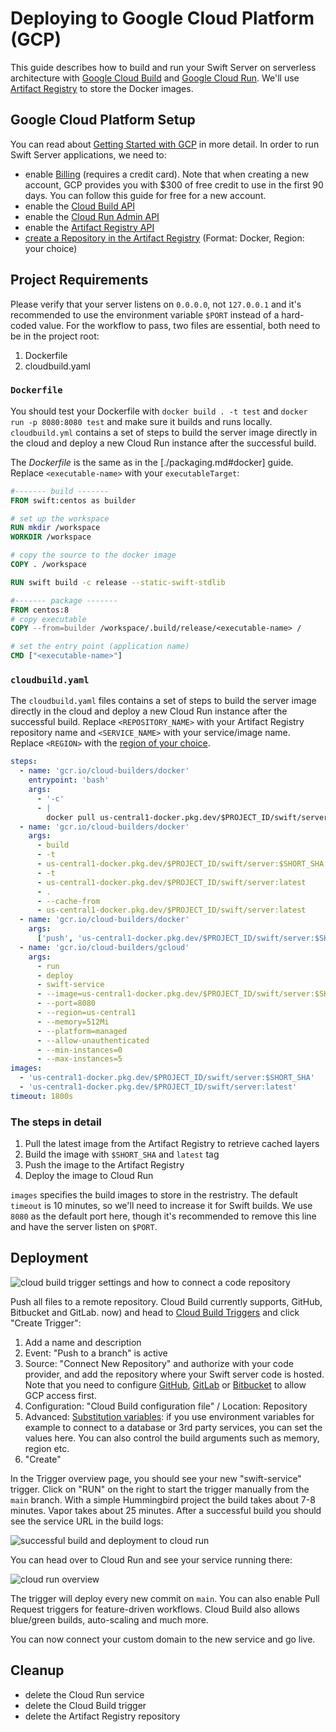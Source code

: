 # Deploying to Google Cloud Platform (GCP)

This guide describes how to build and run your Swift Server on serverless
architecture with [Google Cloud Build](https://cloud.google.com/build) and
[Google Cloud Run](https://cloud.google.com/run). We'll use
[Artifact Registry](https://cloud.google.com/artifact-registry/docs/docker/quickstart)
to store the Docker images.

## Google Cloud Platform Setup

You can read about
[Getting Started with GCP](https://cloud.google.com/gcp/getting-started/) in
more detail. In order to run Swift Server applications, we need to:

- enable [Billing](https://console.cloud.google.com/billing) (requires a credit card). Note that when creating a new account, GCP provides you with $300 of free credit to use in the first 90 days. You can follow this guide for free for a new account.
- enable the
  [Cloud Build API](https://console.cloud.google.com/apis/api/cloudbuild.googleapis.com/overview)
- enable the
  [Cloud Run Admin API](https://console.cloud.google.com/apis/api/run.googleapis.com/overview)
- enable the
  [Artifact Registry API](https://console.cloud.google.com/apis/api/artifactregistry.googleapis.com/overview)
- [create a Repository in the Artifact Registry](https://console.cloud.google.com/artifacts/create-repo)
  (Format: Docker, Region: your choice)

## Project Requirements

Please verify that your server listens on `0.0.0.0`, not `127.0.0.1` and it's
recommended to use the environment variable `$PORT` instead of a hard-coded
value. For the workflow to pass, two files are essential, both need to be in the
project root:

1. Dockerfile
2. cloudbuild.yaml

### `Dockerfile`

You should test your Dockerfile with `docker build . -t test` and
`docker run -p 8080:8080 test` and make sure it builds and runs locally.
`cloudbuild.yml` contains a set of steps to build the server image directly in
the cloud and deploy a new Cloud Run instance after the successful build.

The _Dockerfile_ is the same as in the [./packaging.md#docker] guide. Replace
`<executable-name>` with your `executableTarget`:

```Dockerfile
#------- build -------
FROM swift:centos as builder

# set up the workspace
RUN mkdir /workspace
WORKDIR /workspace

# copy the source to the docker image
COPY . /workspace

RUN swift build -c release --static-swift-stdlib

#------- package -------
FROM centos:8
# copy executable
COPY --from=builder /workspace/.build/release/<executable-name> /

# set the entry point (application name)
CMD ["<executable-name>"]

```

### `cloudbuild.yaml`

The `cloudbuild.yaml` files contains a set of steps to build the server image directly in the cloud and deploy a new Cloud Run instance after the successful build. Replace `<REPOSITORY_NAME>` with your Artifact Registry repository name and `<SERVICE_NAME>` with your service/image name. Replace `<REGION>` with the
[region of your choice](https://cloud.google.com/about/locations/).

```yaml
steps:
  - name: 'gcr.io/cloud-builders/docker'
    entrypoint: 'bash'
    args:
      - '-c'
      - |
        docker pull us-central1-docker.pkg.dev/$PROJECT_ID/swift/server:latest || exit 0
  - name: 'gcr.io/cloud-builders/docker'
    args:
      - build
      - -t
      - us-central1-docker.pkg.dev/$PROJECT_ID/swift/server:$SHORT_SHA
      - -t
      - us-central1-docker.pkg.dev/$PROJECT_ID/swift/server:latest
      - .
      - --cache-from
      - us-central1-docker.pkg.dev/$PROJECT_ID/swift/server:latest
  - name: 'gcr.io/cloud-builders/docker'
    args:
      ['push', 'us-central1-docker.pkg.dev/$PROJECT_ID/swift/server:$SHORT_SHA']
  - name: 'gcr.io/cloud-builders/gcloud'
    args:
      - run
      - deploy
      - swift-service
      - --image=us-central1-docker.pkg.dev/$PROJECT_ID/swift/server:$SHORT_SHA
      - --port=8080
      - --region=us-central1
      - --memory=512Mi
      - --platform=managed
      - --allow-unauthenticated
      - --min-instances=0
      - --max-instances=5
images:
  - 'us-central1-docker.pkg.dev/$PROJECT_ID/swift/server:$SHORT_SHA'
  - 'us-central1-docker.pkg.dev/$PROJECT_ID/swift/server:latest'
timeout: 1800s
```

### The steps in detail

1. Pull the latest image from the Artifact Registry to retrieve cached layers
2. Build the image with `$SHORT_SHA` and `latest` tag
3. Push the image to the Artifact Registry
4. Deploy the image to Cloud Run

`images` specifies the build images to store in the restristry. The default
`timeout` is 10 minutes, so we'll need to increase it for Swift builds. We use
`8080` as the default port here, though it's recommended to remove this line and have
the server listen on `$PORT`.

## Deployment

![cloud build trigger settings and how to connect a code repository](../images/gcp-connect-repo.png)

Push all files to a remote repository. Cloud Build currently supports,  GitHub, Bitbucket and GitLab.
now) and head to
[Cloud Build Triggers](https://console.cloud.google.com/cloud-build/triggers)
and click "Create Trigger":

1. Add a name and description
2. Event: "Push to a branch" is active
3. Source: "Connect New Repository" and authorize with your code provider, and add the repository where your Swift server code is hosted. Note that you need to configure [GitHub](https://cloud.google.com/build/docs/automating-builds/build-repos-from-github), [GitLab](https://cloud.google.com/build/docs/automating-builds/build-repos-from-gitlab) or [Bitbucket](https://cloud.google.com/build/docs/automating-builds/build-repos-from-bitbucket-cloud) to allow GCP access first.
4. Configuration: "Cloud Build configuration file" / Location: Repository
5. Advanced:
   [Substitution variables](https://cloud.google.com/cloud-build/docs/configuring-builds/substitute-variable-values):
   if you use environment variables for example to connect to a database or 3rd
   party services, you can set the values here. You can also control the build
   arguments such as memory, region etc.
6. "Create"

In the Trigger overview page, you should see your new "swift-service" trigger.
Click on "RUN" on the right to start the trigger manually from the `main`
branch. With a simple Hummingbird project the build takes about 7-8 minutes.
Vapor takes about 25 minutes. After a successful build you should see the
service URL in the build logs:

![successful build and deployment to cloud run](../images/gcp-cloud-build.png)

You can head over to Cloud Run and see your service running there:

![cloud run overview](../images/gcp-cloud-run.png)

The trigger will deploy every new commit on `main`. You can also enable Pull
Request triggers for feature-driven workflows. Cloud Build also allows
blue/green builds, auto-scaling and much more.

You can now connect your custom domain to the new service and go live.

## Cleanup

- delete the Cloud Run service
- delete the Cloud Build trigger
- delete the Artifact Registry repository
